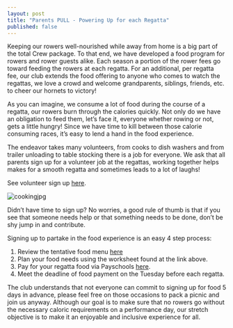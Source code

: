 ```yaml
---
layout: post  
title: "Parents PULL - Powering Up for each Regatta"
published: false
---
```


Keeping our rowers well-nourished while away from home is a big part of the total Crew package. To that end, we have developed a food program for rowers and rower guests alike.  Each season a portion of the rower fees go toward feeding the rowers at each regatta. For an additional, per regatta fee, our club extends the food offering to anyone who comes to watch the regattas, we love a crowd and welcome grandparents, siblings, friends, etc. to cheer our hornets to victory!

As you can imagine, we consume a lot of food during the course of a regatta, our rowers burn through the calories quickly. Not only do we have an obligation to feed them, let’s face it, everyone whether rowing or not, gets a little hungry! Since we have time to kill between those calorie consuming races, it’s easy to lend a hand in the food experience.

The endeavor takes many volunteers, from cooks to dish washers and from trailer unloading to table stocking there is a job for everyone.  We ask that all parents sign up for a volunteer job at the regattas, working together helps makes for a smooth regatta and sometimes leads to a lot of laughs! 

See volunteer sign up [here](<https://drive.google.com/file/d/0B412Q2KhmvlBZ0c0MlJicV96YTVNaWh0LTdValpMRTdpdUQ0/view?usp=sharing>). 

![cookingjpg](http://i.imgur.com/67HAd1f.jpg)

Didn’t have time to sign up? No worries, a good rule of thumb is that if you see that someone needs help or that something needs to be done, don’t be shy jump in and contribute.

Signing up to partake in the food experience is an easy 4 step process:

  1. Review the tentative food menu [here](<https://drive.google.com/file/d/0B412Q2KhmvlBZ0c0MlJicV96YTVNaWh0LTdValpMRTdpdUQ0/view?usp=sharing>)
  2. Plan your food needs using the worksheet found at the link above.
  3. Pay for your regatta food via Payschools [here](https://www.payschools.com/cat.asp?id=C740BA23A6504DACBD07791491B63467).
  4. Meet the deadline of food payment on the Tuesday before each regatta.

The club understands that not everyone can commit to signing up for food 5 days in advance, please feel free on those occasions to pack a picnic and join us anyway.  Although our goal is to make sure that no rowers go without the necessary caloric requirements on a performance day, our stretch objective is to make it an enjoyable and inclusive experience for all.

